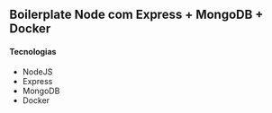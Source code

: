 ## Boilerplate Node com Express + MongoDB + Docker

#### Tecnologias
- NodeJS
- Express
- MongoDB
- Docker
